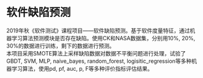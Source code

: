 # 软件缺陷预测
2019年秋《软件测试》课程项目——软件缺陷预测。基于软件度量特征，通过机器学习算法预测模块是否存在缺陷。使用CK和NASA数据集，分别用10%, 20%, 30%的数据进行训练，剩下的数据进行预测。  
本项目采用SMOTE算法上采样缺陷数据对数据不平衡问题进行处理，试验了GBDT, SVM, MLP, naive_bayes, random_forest, logisitic_regression等多种机器学习算法，使用pd, pf, auc, p, F等多种评价指标评估结果。